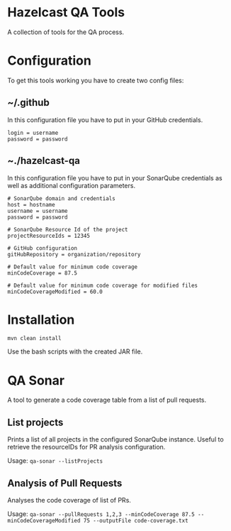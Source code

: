 Hazelcast QA Tools
==================

A collection of tools for the QA process.

# Configuration

To get this tools working you have to create two config files:

## ~/.github

In this configuration file you have to put in your GitHub credentials.

```
login = username
password = password
```

## ~./hazelcast-qa

In this configuration file you have to put in your SonarQube credentials as well as additional configuration parameters.

```
# SonarQube domain and credentials
host = hostname
username = username
password = password

# SonarQube Resource Id of the project
projectResourceIds = 12345

# GitHub configuration
gitHubRepository = organization/repository

# Default value for minimum code coverage
minCodeCoverage = 87.5

# Default value for minimum code coverage for modified files
minCodeCoverageModified = 60.0
```

# Installation

```
mvn clean install
```

Use the bash scripts with the created JAR file.

# QA Sonar

A tool to generate a code coverage table from a list of pull requests.

## List projects

Prints a list of all projects in the configured SonarQube instance.
Useful to retrieve the resourceIDs for PR analysis configuration.

Usage: `qa-sonar --listProjects`

## Analysis of Pull Requests

Analyses the code coverage of list of PRs.

Usage: `qa-sonar --pullRequests 1,2,3 --minCodeCoverage 87.5 --minCodeCoverageModified 75 --outputFile code-coverage.txt`
